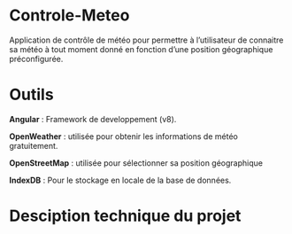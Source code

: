 # Controle-Meteo

Application de contrôle de météo pour permettre à l’utilisateur de connaitre sa météo à tout moment donné en fonction d’une position géographique préconfigurée.


# Outils

**Angular** : Framework de developpement (v8).

**OpenWeather** : utilisée pour obtenir les informations de météo gratuitement.

**OpenStreetMap** : utilisée pour sélectionner sa position géographique

**IndexDB** : Pour le stockage en locale de la base de données.

# Desciption technique du projet
